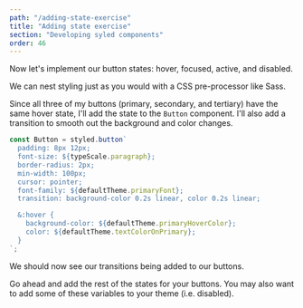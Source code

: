 ```yaml
---
path: "/adding-state-exercise"
title: "Adding state exercise"
section: "Developing syled components"
order: 46
---
```


Now let's implement our button states: hover, focused, active, and disabled.

We can nest styling just as you would with a CSS pre-processor like Sass.

Since all three of my buttons (primary, secondary, and tertiary) have the same hover state, I'll add the state to the `Button` component. I'll also add a transition to smooth out the background and color changes.

```jsx
const Button = styled.button`
  padding: 8px 12px;
  font-size: ${typeScale.paragraph};
  border-radius: 2px;
  min-width: 100px;
  cursor: pointer;
  font-family: ${defaultTheme.primaryFont};
  transition: background-color 0.2s linear, color 0.2s linear;

  &:hover {
    background-color: ${defaultTheme.primaryHoverColor};
    color: ${defaultTheme.textColorOnPrimary};
  }
`;
```

We should now see our transitions being added to our buttons.

Go ahead and add the rest of the states for your buttons. You may also want to add some of these variables to your theme (i.e. disabled).
